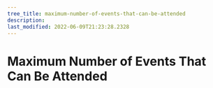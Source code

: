 ```yaml
---
tree_title: maximum-number-of-events-that-can-be-attended
description: 
last_modified: 2022-06-09T21:23:28.2328
---
```


# Maximum Number of Events That Can Be Attended

